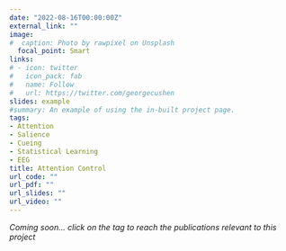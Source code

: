 ```yaml
---
date: "2022-08-16T00:00:00Z"
external_link: ""
image:
#  caption: Photo by rawpixel on Unsplash
  focal_point: Smart
links:
# - icon: twitter
#   icon_pack: fab
#   name: Follow
#   url: https://twitter.com/georgecushen
slides: example
#summary: An example of using the in-built project page.
tags:
- Attention
- Salience
- Cueing
- Statistical Learning
- EEG
title: Attention Control
url_code: ""
url_pdf: ""
url_slides: ""
url_video: ""
---
```


*Coming soon... click on the tag to reach the publications relevant to this project*

